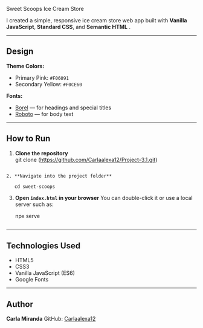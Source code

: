 Sweet Scoops Ice Cream Store

I created a simple, responsive ice cream store web app built with **Vanilla JavaScript**, **Standard CSS**, and **Semantic HTML** .

---

##  Design

**Theme Colors:**
- Primary Pink: `#F06091`
- Secondary Yellow: `#F0CE60`

**Fonts:**
- [Borel](https://fonts.google.com/specimen/Borel) — for headings and special titles
- [Roboto](https://fonts.google.com/specimen/Roboto) — for body text


---

##  How to Run

1. **Clone the repository**  
   git clone (https://github.com/Carlaalexa12/Project-3.1.git)
````

2. **Navigate into the project folder**

   cd sweet-scoops
````

3. **Open `index.html` in your browser**
   You can double-click it or use a local server such as:

   npx serve
   ```

---

##  Technologies Used

* HTML5
* CSS3
* Vanilla JavaScript (ES6)
* Google Fonts

---

##  Author

**Carla Miranda**
GitHub: [Carlaalexa12](https://github.com/Carlaalexa12)
